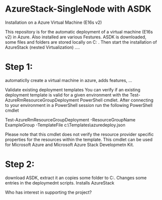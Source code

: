 # AzureStack-SingleNode with ASDK
Installation on a Azure Virtual Machine (E16s v2)

This repository is for the automatic deployment of a virtual machine (E16s v2) in Azure. Also installed are various Festures. ASDK is downloaded, some files and folders are stored locally on C: \. Then start the installation of AzureStack (nested Virtualization) ....

# Step 1:
automaticlly create a virtual machine in azure, adds features, ...

Validate existing deployment templates
You can verify if an existing deployment template is valid for a given environment with the Test-AzureRmResourceGroupDeployment PowerShell cmdlet. After connecting to your environment in a PowerShell session run the following PowerShell cmdlet

Test-AzureRmResourceGroupDeployment -ResourceGroupName ExampleGroup -TemplateFile c:\Templates\azuredeploy.json

Please note that this cmdlet does not verify the resource provider specific properties for the resources within the template. This cmdlet can be used for Microsoft Azure and Microsoft Azure Stack Developmetn Kit.


# Step 2:
download ASDK, extract it an copies some folder to C:\. Changes some entries in the deploymednt scripts. Installs AzureStack


Who has interest in supporting the project?

